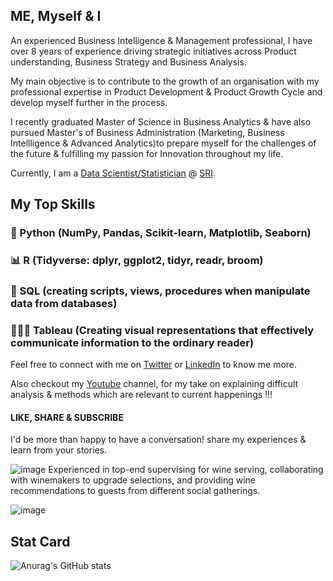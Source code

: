 ## ME, Myself & I

An experienced Business Intelligence & Management professional, I have over 8 years of experience driving strategic initiatives across Product understanding, Business Strategy and Business Analysis.

My main objective is to contribute to the growth of an organisation with my professional expertise in Product Development & Product Growth Cycle  and develop myself further in the process. 

I recently graduated Master of Science in Business Analytics & have also pursued Master's of Business Administration (Marketing, Business Intellligence & Advanced Analytics)to prepare myself for the challenges of the future & fulfilling my passion for Innovation throughout my life.

Currently, I am a [Data Scientist/Statistician](https://www.linkedin.com/in/tushar-pant/) @ [SRI](https://srinsights.com/).

## My Top Skills

### 🐍 Python  (NumPy, Pandas, Scikit-learn, Matplotlib, Seaborn)

### 📊   R       (Tidyverse: dplyr, ggplot2, tidyr, readr, broom)

### 🤖   SQL   (creating scripts, views, procedures when manipulate data from databases)

### 👨🏻‍💻 Tableau (Creating visual representations that effectively communicate information to the ordinary reader)

Feel free to connect with me on [Twitter](https://twitter.com/pantherpant13) or [LinkedIn](https://www.linkedin.com/in/tushar-pant/) to know me more.

Also checkout my [Youtube](https://www.youtube.com/channel/UCG_Uw2cQxcDSFP7GXWGL00w) channel, for my take on explaining difficult analysis & methods which are relevant to current happenings !!! 
#### LIKE, SHARE & SUBSCRIBE 


I'd be more than happy to have a conversation! share my experiences & learn from your stories.

![image](https://user-images.githubusercontent.com/72465037/163483566-6171e3fa-c830-4c86-bd89-27f51ee59d00.png)
Experienced in top-end supervising for wine serving, collaborating with winemakers to upgrade selections, and providing wine recommendations to guests from different social gatherings.

![image](https://user-images.githubusercontent.com/72465037/163483704-a2e948e4-f3ec-48e4-9f06-8c5cb69b0670.png)


## Stat Card

![Anurag's GitHub stats](https://github-readme-stats.vercel.app/api?username=tusharpant93&show_icons=true&count_private=true&theme=nightowl&hide=contribs,prs,issues)


